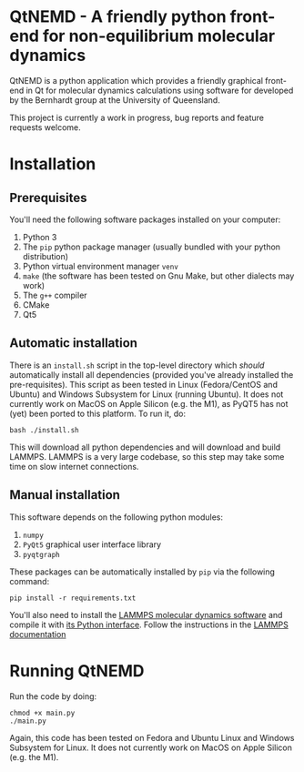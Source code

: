 # QtNEMD - A friendly python front-end for non-equilibrium molecular dynamics
QtNEMD is a python application which provides a friendly graphical front-end in Qt for molecular 
dynamics calculations using software for developed by the Bernhardt group at the University of
Queensland.

This project is currently a work in progress, bug reports and feature requests welcome.

# Installation
## Prerequisites
You'll need the following software packages installed on your computer:
  1) Python 3
  2) The `pip` python package manager (usually bundled with your python distribution)
  3) Python virtual environment manager `venv`
  4) `make` (the software has been tested on Gnu Make, but other dialects may work)
  5) The `g++` compiler
  6) CMake
  7) Qt5

## Automatic installation
There is an `install.sh` script in the top-level directory which *should* automatically install all
dependencies (provided you've already installed the pre-requisites). This script as been tested in
Linux (Fedora/CentOS and Ubuntu) and Windows Subsystem for Linux (running Ubuntu). It
does not currently work on MacOS on Apple Silicon (e.g. the M1), as PyQT5 has not (yet) been ported
to this platform. To run it, do:

```
bash ./install.sh
```

This will download all python dependencies and will download and build LAMMPS. LAMMPS is a very
large codebase, so this step may take some time on slow internet connections.

## Manual installation
This software depends on the following python modules:
  1) `numpy`
  2) `PyQt5` graphical user interface library
  3) `pyqtgraph`

These packages can be automatically installed by `pip` via the following command:

```
pip install -r requirements.txt
```

You'll also need to install the [LAMMPS molecular dynamics
software](https://github.com/lammps/lammps) and compile it with [its Python 
interface](https://docs.lammps.org/Python_head.html). Follow the instructions in the [LAMMPS
documentation](https://docs.lammps.org/Build.html)

# Running QtNEMD
Run the code by doing:

```
chmod +x main.py
./main.py
```

Again, this code has been tested on Fedora and Ubuntu Linux and Windows Subsystem for Linux. It
does not currently work on MacOS on Apple Silicon (e.g. the M1).
